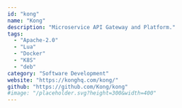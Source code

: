 ```yaml
---
id: "kong"
name: "Kong"
description: "Microservice API Gateway and Platform."
tags:
  - "Apache-2.0"
  - "Lua"
  - "Docker"
  - "K8S"
  - "deb"
category: "Software Development"
website: "https://konghq.com/kong/"
github: "https://github.com/Kong/kong"
#image: "/placeholder.svg?height=300&width=400"
---
```


